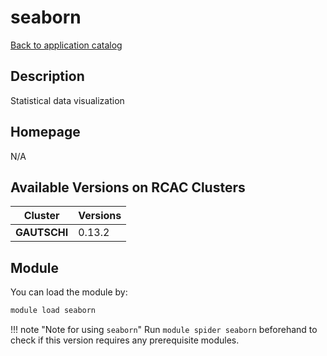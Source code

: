 # seaborn

[Back to application catalog](../app_catalog.md)

## Description

Statistical data visualization

## Homepage

N/A

## Available Versions on RCAC Clusters

|Cluster|Versions|
|---|---|
**GAUTSCHI**|0.13.2

## Module

You can load the module by:

```bash
module load seaborn
```

!!! note "Note for using `seaborn`"
    Run `module spider seaborn` beforehand to check if this version requires any prerequisite modules.
